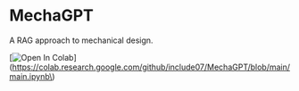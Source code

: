 # MechaGPT
A RAG approach to mechanical design.

[![Open In Colab](https://colab.research.google.com/assets/colab-badge.svg)](https://colab.research.google.com/github/include07/MechaGPT/blob/main/main.ipynb\)
